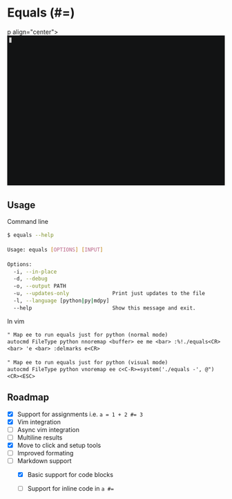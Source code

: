 # Equals (#=)

p align="center">
  <img src="gif/rec2.gif" alt="animated" />
</p>

## Usage

Command line

```sh
$ equals --help

Usage: equals [OPTIONS] [INPUT]

Options:
  -i, --in-place
  -d, --debug
  -o, --output PATH
  -u, --updates-only              Print just updates to the file
  -l, --language [python|py|mdpy]
  --help                          Show this message and exit.

```

In vim

```vim
" Map ee to run equals just for python (normal mode)
autocmd FileType python nnoremap <buffer> ee me <bar> :%!./equals<CR> <bar> 'e <bar> :delmarks e<CR>

" Map ee to run equals just for python (visual mode)
autocmd FileType python vnoremap ee c<C-R>=system('./equals -', @")<CR><ESC>
```

## Roadmap

 - [x] Support for assignments i.e. `a = 1 + 2 #= 3`
 - [x] Vim integration
 - [ ] Async vim integration
 - [ ] Multiline results
 - [x] Move to click and setup tools
 - [ ] Improved formating
 - [ ] Markdown support
   - [x] Basic support for code blocks
   - [ ] Support for inline code in `a #=`






